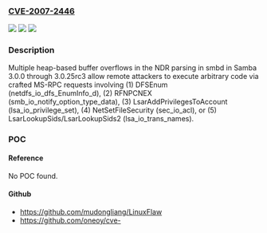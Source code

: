 ### [CVE-2007-2446](https://cve.mitre.org/cgi-bin/cvename.cgi?name=CVE-2007-2446)
![](https://img.shields.io/static/v1?label=Product&message=n%2Fa&color=blue)
![](https://img.shields.io/static/v1?label=Version&message=n%2Fa&color=blue)
![](https://img.shields.io/static/v1?label=Vulnerability&message=n%2Fa&color=brighgreen)

### Description

Multiple heap-based buffer overflows in the NDR parsing in smbd in Samba 3.0.0 through 3.0.25rc3 allow remote attackers to execute arbitrary code via crafted MS-RPC requests involving (1) DFSEnum (netdfs_io_dfs_EnumInfo_d), (2) RFNPCNEX (smb_io_notify_option_type_data), (3) LsarAddPrivilegesToAccount (lsa_io_privilege_set), (4) NetSetFileSecurity (sec_io_acl), or (5) LsarLookupSids/LsarLookupSids2 (lsa_io_trans_names).

### POC

#### Reference
No POC found.

#### Github
- https://github.com/mudongliang/LinuxFlaw
- https://github.com/oneoy/cve-

